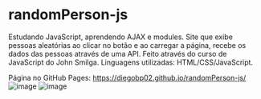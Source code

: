 # randomPerson-js
Estudando JavaScript, aprendendo AJAX e modules. Site que exibe pessoas aleatórias ao clicar no botão e ao carregar a página, recebe os dados das pessoas através de uma API. Feito através do curso de JavaScript do John Smilga. Linguagens utilizadas: HTML/CSS/JavaScript.

Página no GitHub Pages: https://diegobp02.github.io/randomPerson-js/
![image](https://user-images.githubusercontent.com/103163622/184516088-db1341a1-df97-463b-a1ca-effe5cec8386.png)
![image](https://user-images.githubusercontent.com/103163622/184516163-23c8e1d5-f450-4d19-9cee-64ea22ca9160.png)
